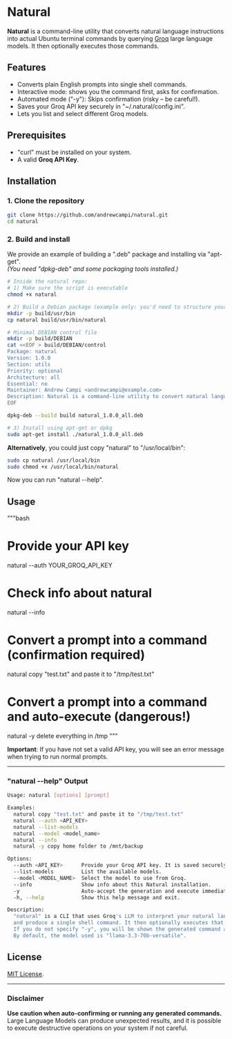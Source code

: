 # Natural

**Natural** is a command-line utility that converts natural language instructions into actual Ubuntu terminal commands by querying [Groq](https://groq.com) large language models. It then optionally executes those commands.

## Features

- Converts plain English prompts into single shell commands.
- Interactive mode: shows you the command first, asks for confirmation.
- Automated mode ("-y"): Skips confirmation (risky – be careful!).
- Saves your Groq API key securely in "~/.natural/config.ini".
- Lets you list and select different Groq models.

## Prerequisites

- "curl" must be installed on your system.
- A valid **Groq API Key**.

## Installation

### 1. Clone the repository

```bash
git clone https://github.com/andrewcampi/natural.git
cd natural
```

### 2. Build and install

We provide an example of building a ".deb" package and installing via "apt-get".  
*(You need "dpkg-deb" and some packaging tools installed.)*

```bash
# Inside the natural repo:
# 1) Make sure the script is executable
chmod +x natural

# 2) Build a Debian package (example only: you'd need to structure your debian/ folder).
mkdir -p build/usr/bin
cp natural build/usr/bin/natural

# Minimal DEBIAN control file
mkdir -p build/DEBIAN
cat <<EOF > build/DEBIAN/control
Package: natural
Version: 1.0.0
Section: utils
Priority: optional
Architecture: all
Essential: no
Maintainer: Andrew Campi <andrewcampi@example.com>
Description: Natural is a command-line utility to convert natural language into Ubuntu terminal commands
EOF

dpkg-deb --build build natural_1.0.0_all.deb

# 3) Install using apt-get or dpkg
sudo apt-get install ./natural_1.0.0_all.deb
```

**Alternatively**, you could just copy "natural" to "/usr/local/bin":

```bash
sudo cp natural /usr/local/bin
sudo chmod +x /usr/local/bin/natural
```

Now you can run "natural --help".

## Usage

"""bash
# Provide your API key
natural --auth YOUR_GROQ_API_KEY

# Check info about natural
natural --info

# Convert a prompt into a command (confirmation required)
natural copy "test.txt" and paste it to "/tmp/test.txt"

# Convert a prompt into a command and auto-execute (dangerous!)
natural -y delete everything in /tmp
"""

**Important**: If you have not set a valid API key, you will see an error message when trying to run normal prompts.

---

### "natural --help" Output

```bash
Usage: natural [options] [prompt]

Examples:
  natural copy "test.txt" and paste it to "/tmp/test.txt"
  natural --auth <API_KEY>
  natural --list-models
  natural --model <model_name>
  natural --info
  natural -y copy home folder to /mnt/backup

Options:
  --auth <API_KEY>      Provide your Groq API key. It is saved securely.
  --list-models         List the available models.
  --model <MODEL_NAME>  Select the model to use from Groq.
  --info                Show info about this Natural installation.
  -y                    Auto-accept the generation and execute immediately (dangerous).
  -h, --help            Show this help message and exit.

Description:
  "natural" is a CLI that uses Groq's LLM to interpret your natural language prompt
  and produce a single shell command. It then optionally executes that command for you.
  If you do not specify "-y", you will be shown the generated command and asked for confirmation.
  By default, the model used is "llama-3.3-70b-versatile".
```

## License

[MIT License](LICENSE).

---

### Disclaimer

**Use caution when auto-confirming or running any generated commands.** Large Language Models can produce unexpected results, and it is possible to execute destructive operations on your system if not careful.
